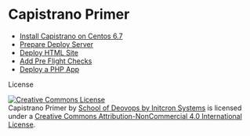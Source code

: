 # Capistrano Primer


* [Install Capistrano on Centos 6.7](https://github.com/schoolofdevops/learn-capistrano/blob/master/01_install_capistrano.md)  
* [Prepare Deploy Server](https://github.com/schoolofdevops/learn-capistrano/blob/master/02_prepare_deploy_server.md)
* [Deploy HTML Site](https://github.com/schoolofdevops/learn-capistrano/blob/master/03_deploy_html_site.md)  
* [Add Pre Flight Checks](https://github.com/schoolofdevops/learn-capistrano/blob/master/05_pre_flight_checks.md)
* [Deploy a PHP App](https://github.com/schoolofdevops/learn-capistrano/blob/master/04_deploy_php_app.md)


License

<a rel="license" href="http://creativecommons.org/licenses/by-nc/4.0/"><img alt="Creative Commons License" style="border-width:0" src="https://i.creativecommons.org/l/by-nc/4.0/88x31.png" /></a><br /><span xmlns:dct="http://purl.org/dc/terms/" property="dct:title">Capistrano Primer</span> by <a xmlns:cc="http://creativecommons.org/ns#" href="www.initcron.com" property="cc:attributionName" rel="cc:attributionURL">School of Deovops by Initcron Systems</a> is licensed under a <a rel="license" href="http://creativecommons.org/licenses/by-nc/4.0/">Creative Commons Attribution-NonCommercial 4.0 International License</a>.
